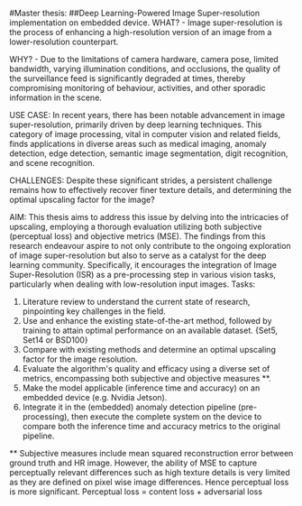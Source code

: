 #Master thesis: 
##Deep Learning-Powered Image Super-resolution implementation on embedded device. 
WHAT?  - Image super-resolution is the process of enhancing a high-resolution version of an image from a lower-resolution counterpart.

WHY? - Due to the limitations of camera hardware, camera pose, limited bandwidth, varying illumination conditions, and occlusions, the quality of the surveillance feed is significantly degraded at times, thereby compromising monitoring of behaviour, activities, and other sporadic information in the scene.

USE CASE: In recent years, there has been notable advancement in image super-resolution, primarily driven by deep learning techniques. This category of image processing, vital in computer vision and related fields, finds applications in diverse areas such as medical imaging, anomaly detection, edge detection, semantic image segmentation, digit recognition, and scene recognition. 

CHALLENGES: Despite these significant strides, a persistent challenge remains how to effectively recover finer texture details, and determining the optimal upscaling factor for the image? 

AIM: This thesis aims to address this issue by delving into the intricacies of upscaling, employing a thorough evaluation utilizing both subjective (perceptual loss) and objective metrics (MSE). The findings from this research endeavour aspire to not only contribute to the ongoing exploration of image super-resolution but also to serve as a catalyst for the deep learning community. Specifically, it encourages the integration of Image Super-Resolution (ISR) as a pre-processing step in various vision tasks, particularly when dealing with low-resolution input images.
Tasks:
1)	Literature review to understand the current state of research, pinpointing key challenges in the field.
2)	Use and enhance the existing state-of-the-art method, followed by training to attain optimal performance on an available dataset. {Set5, Set14 or BSD100}
3)	Compare with existing methods and determine an optimal upscaling factor for the image resolution.
4)	Evaluate the algorithm's quality and efficacy using a diverse set of metrics, encompassing both subjective and objective measures **.
5)	Make the model applicable (inference time and accuracy) on an embedded device (e.g. Nvidia Jetson).
6)	Integrate it in the (embedded) anomaly detection pipeline (pre-processing), then execute the complete system on the device to compare both the inference time and accuracy metrics to the original pipeline.

** Subjective measures include mean squared reconstruction error between ground truth and HR image. However, the ability of MSE to capture perceptually relevant differences such as high texture details is very limited as they are defined on pixel wise image differences. Hence perceptual loss is more significant. Perceptual loss = content loss + adversarial loss
